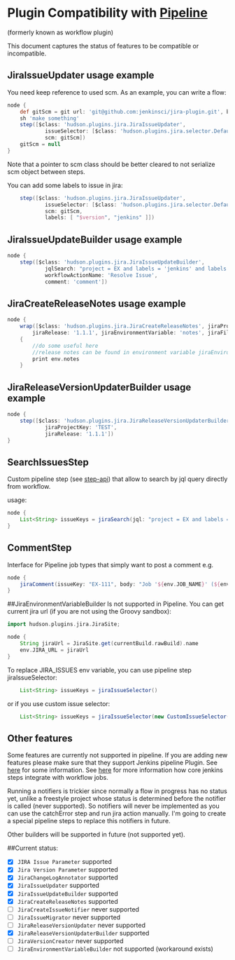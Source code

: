 # Plugin Compatibility with [Pipeline](https://github.com/jenkinsci/workflow-plugin)
(formerly known as workflow plugin)

This document captures the status of features to be compatible or incompatible.

## JiraIssueUpdater usage example

You need keep reference to used scm.
As an example, you can write a flow:

```groovy
node {
    def gitScm = git url: 'git@github.com:jenkinsci/jira-plugin.git', branch: 'master'
    sh 'make something'
    step([$class: 'hudson.plugins.jira.JiraIssueUpdater', 
            issueSelector: [$class: 'hudson.plugins.jira.selector.DefaultIssueSelector'], 
            scm: gitScm])            
    gitScm = null
}
```

Note that a pointer to scm class should be better cleared to not serialize scm object between steps.

You can add some labels to issue in jira:
```groovy
    step([$class: 'hudson.plugins.jira.JiraIssueUpdater', 
            issueSelector: [$class: 'hudson.plugins.jira.selector.DefaultIssueSelector'], 
            scm: gitScm,
            labels: [ "$version", "jenkins" ]])            
```

## JiraIssueUpdateBuilder  usage example

```groovy
node {
    step([$class: 'hudson.plugins.jira.JiraIssueUpdateBuilder', 
            jqlSearch: "project = EX and labels = 'jenkins' and labels = '${version}'",
            workflowActionName: 'Resolve Issue',
            comment: 'comment'])
```

## JiraCreateReleaseNotes usage example

```groovy
node {
    wrap([$class: 'hudson.plugins.jira.JiraCreateReleaseNotes', jiraProjectKey: 'TST', 
	    jiraRelease: '1.1.1', jiraEnvironmentVariable: 'notes', jiraFilter: 'status in (Resolved, Closed)']) 
	{
        //do some useful here
		//release notes can be found in environment variable jiraEnvironmentVariable
		print env.notes
    }

```

## JiraReleaseVersionUpdaterBuilder usage example

```groovy
node {
    step([$class: 'hudson.plugins.jira.JiraReleaseVersionUpdaterBuilder', 
            jiraProjectKey: 'TEST', 
            jiraRelease: '1.1.1'])            
}
```

## SearchIssuesStep

Custom pipeline step (see [step-api](https://github.com/jenkinsci/workflow-plugin/blob/master/step-api/README.md)) that allow to search by jql query directly from workflow.

usage:
```groovy
node {
    List<String> issueKeys = jiraSearch(jql: "project = EX and labels = 'jenkins' and labels = '${version}'")	
}
```

## CommentStep

Interface for Pipeline job types that simply want to post a comment e.g.
```groovy
node {
    jiraComment(issueKey: "EX-111", body: "Job '${env.JOB_NAME}' (${env.BUILD_NUMBER}) builded. Please go to ${env.BUILD_URL}.")
}
```

##JiraEnvironmentVariableBuilder
Is not supported in Pipeline. You can get current jira url (if you are not using the Groovy sandbox):

```groovy
import hudson.plugins.jira.JiraSite;

node {
    String jiraUrl = JiraSite.get(currentBuild.rawBuild).name    	
    env.JIRA_URL = jiraUrl
}
```

To replace JIRA_ISSUES env variable, you can use pipeline step jiraIssueSelector:
```groovy
    List<String> issueKeys = jiraIssueSelector()
```

or if you use custom issue selector:
```groovy
    List<String> issueKeys = jiraIssueSelector(new CustomIssueSelector())
```

## Other features

Some features are currently not supported in pipeline.
If you are adding new features please make sure that they support Jenkins pipeline Plugin.
See [here](https://github.com/jenkinsci/workflow-plugin/blob/master/COMPATIBILITY.md) for some information.
See [here](https://github.com/jenkinsci/workflow-plugin/blob/master/basic-steps/CORE-STEPS.md) for more information how core jenkins steps integrate with workflow jobs.

Running a notifiers is trickier since normally a flow in progress has no status yet, unlike a freestyle project whose status is determined before the notifier is called (never supported).
So notifiers will never be implemented as you can use the catchError step and run jira action manually.
I'm going to create a special pipeline steps to replace this notifiers in future.

Other builders will be supported in future (not supported yet).

##Current status:

- [X] `JIRA Issue Parameter` supported
- [X] `Jira Version Parameter` supported
- [X] `JiraChangeLogAnnotator` supported
- [X] `JiraIssueUpdater` supported
- [X] `JiraIssueUpdateBuilder` supported
- [X] `JiraCreateReleaseNotes` supported
- [ ] `JiraCreateIssueNotifier` never supported
- [ ] `JiraIssueMigrator` never supported
- [ ] `JiraReleaseVersionUpdater` never supported
- [X] `JiraReleaseVersionUpdaterBuilder` supported
- [ ] `JiraVersionCreator` never supported
- [ ] `JiraEnvironmentVariableBuilder` not supported (workaround exists)